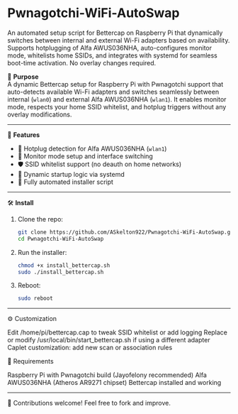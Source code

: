 # Pwnagotchi-WiFi-AutoSwap
An automated setup script for Bettercap on Raspberry Pi that dynamically switches between internal and external Wi-Fi adapters based on availability. Supports hotplugging of Alfa AWUS036NHA, auto-configures monitor mode, whitelists home SSIDs, and integrates with systemd for seamless boot-time activation. No overlay changes required.

🎯 **Purpose**  
A dynamic Bettercap setup for Raspberry Pi with Pwnagotchi support that auto-detects available Wi-Fi adapters and switches seamlessly between internal (`wlan0`) and external Alfa AWUS036NHA (`wlan1`). It enables monitor mode, respects your home SSID whitelist, and hotplug triggers without any overlay modifications.

---

🚀 **Features**

- 🔌 Hotplug detection for Alfa AWUS036NHA (`wlan1`)
- 📶 Monitor mode setup and interface switching
- 🛡️ SSID whitelist support (no deauth on home networks)
- 🧠 Dynamic startup logic via systemd
- 🧰 Fully automated installer script

---

🛠️ **Install**

1. Clone the repo:
   ```bash
   git clone https://github.com/ASkelton922/Pwnagotchi-WiFi-AutoSwap.git
   cd Pwnagotchi-WiFi-AutoSwap

2. Run the installer:
   ```bash
   chmod +x install_bettercap.sh
   sudo ./install_bettercap.sh

3. Reboot:
   ```bash
   sudo reboot

---

⚙️ Customization

Edit /home/pi/bettercap.cap to tweak SSID whitelist or add logging
Replace or modify /usr/local/bin/start_bettercap.sh if using a different adapter
Caplet customization: add new scan or association rules


📡 Requirements

Raspberry Pi with Pwnagotchi build (Jayofelony recommended)
Alfa AWUS036NHA (Atheros AR9271 chipset)
Bettercap installed and working

---

🤝 Contributions welcome! Feel free to fork and improve.
